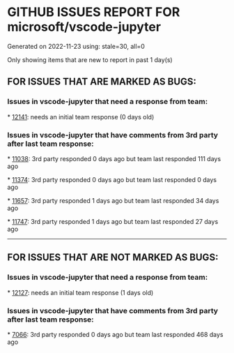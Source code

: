 
# GITHUB ISSUES REPORT FOR microsoft/vscode-jupyter


Generated on 2022-11-23 using: stale=30, all=0


Only showing items that are new to report in past 1 day(s)


## FOR ISSUES THAT ARE MARKED AS BUGS:


### Issues in vscode-jupyter that need a response from team:


\* [12141](https://github.com/microsoft/vscode-jupyter/issues/12141 "Flaky test: Kernel Execution @kernelCore"): needs an initial team response (0 days old)

### Issues in vscode-jupyter that have comments from 3rd party after last team response:


\* [11038](https://github.com/microsoft/vscode-jupyter/issues/11038 "Intellisense completions have duplicates when `python.pylanceLspNotebooksEnabled` is true"): 3rd party responded 0 days ago but team last responded 111 days ago

\* [11374](https://github.com/microsoft/vscode-jupyter/issues/11374 "Can't start IRkernel"): 3rd party responded 0 days ago but team last responded 0 days ago

\* [11657](https://github.com/microsoft/vscode-jupyter/issues/11657 "Interactive window and VIM mode"): 3rd party responded 1 days ago but team last responded 34 days ago

\* [11747](https://github.com/microsoft/vscode-jupyter/issues/11747 "When I click Run All, only the first cell run, the rest says notebook controller is DISPOSED.  View Jupyter log for further details."): 3rd party responded 1 days ago but team last responded 27 days ago

---

## FOR ISSUES THAT ARE NOT MARKED AS BUGS:


### Issues in vscode-jupyter that need a response from team:


\* [12127](https://github.com/microsoft/vscode-jupyter/issues/12127 "Remove use strict from all files"): needs an initial team response (1 days old)

### Issues in vscode-jupyter that have comments from 3rd party after last team response:


\* [7066](https://github.com/microsoft/vscode-jupyter/issues/7066 "Jupyter extension %matplotlib inline plot background issue"): 3rd party responded 0 days ago but team last responded 468 days ago
